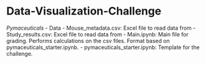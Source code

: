 # Data-Visualization-Challenge
*Pymaceuticals*
    - Data
        - Mouse_metadata.csv: Excel file to read data from
        - Study_results.csv: Excel file to read data from
    - Main.ipynb: Main file for grading. Performs calculations on the csv files. Format based on pymaceuticals_starter.ipynb.
    - pymaceuticals_starter.ipynb: Template for the challenge. 
